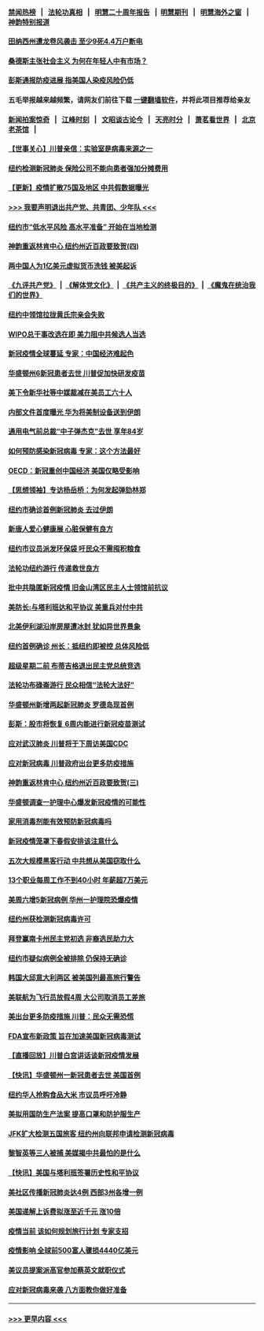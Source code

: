 #### [禁闻热榜](热点新闻.md?=0)  &nbsp;&nbsp;|&nbsp;&nbsp; [法轮功真相](https://github.com/gfw-breaker/truth/blob/master/README.md?=0) &nbsp;&nbsp;|&nbsp;&nbsp; [明慧二十周年报告](https://github.com/gfw-breaker/mh-reports/blob/master/README.md?=0) &nbsp;&nbsp;|&nbsp;&nbsp;[明慧期刊](https://github.com/gfw-breaker/mh-qikan) &nbsp;&nbsp;|&nbsp;&nbsp; [明慧海外之窗](https://github.com/gfw-breaker/mh-news/blob/master/README.md?=0) &nbsp;&nbsp;|&nbsp;&nbsp; [神韵特别报道](https://github.com/gfw-breaker/mh-news/blob/master/shenyun.md?=0)
#### [田纳西州遭龙卷风袭击 至少9死4.4万户断电](../pages/nsc412/n11912066.md?t=03032332) 
#### [桑德斯主张社会主义 为何在年轻人中有市场？](../pages/nsc412/n11911086.md?t=03032332) 
#### [彭斯通报防疫进展 指美国人染疫风险仍低](../pages/nsc412/n11910872.md?t=03032332) 
#### 五毛举报越来越频繁，请网友们前往下载 [一键翻墙软件](https://github.com/gfw-breaker/ssr-accounts)，并将此项目推荐给亲友
#### [新闻拍案惊奇](https://github.com/gfw-breaker/banned-news/blob/master/pages/link4.md) &nbsp;&nbsp;|&nbsp;&nbsp; [江峰时刻](https://github.com/gfw-breaker/banned-news/blob/master/pages/link4.md) &nbsp;&nbsp;|&nbsp;&nbsp; [文昭谈古论今](https://github.com/gfw-breaker/banned-news/blob/master/pages/link4.md) &nbsp;&nbsp;|&nbsp;&nbsp; [天亮时分](https://github.com/gfw-breaker/banned-news/blob/master/pages/link4.md) &nbsp;&nbsp;|&nbsp;&nbsp; [萧茗看世界](https://github.com/gfw-breaker/banned-news/blob/master/pages/link4.md) &nbsp;&nbsp;|&nbsp;&nbsp; [北京老茶馆](https://github.com/gfw-breaker/banned-news/blob/master/pages/link4.md) &nbsp;&nbsp;|&nbsp;&nbsp; 
#### [【世事关心】川普亲信：实验室是病毒来源之一](../pages/nsc412/n11910876.md?t=03032332) 
#### [纽约检测新冠肺炎  保险公司不能向患者强加分摊费用](../pages/nsc412/n11911167.md?t=03032332) 
#### [【更新】疫情扩散75国及地区 中共假数据曝光](../pages/nsc412/n11890652.md?t=03032332) 
#### [>>> 我要声明退出共产党、共青团、少年队 <<<](https://github.com/begood0513/goodnews/blob/master/quit/letter.md) 
#### [纽约市“低水平风险 高水平准备” 开始在当地检测](../pages/nsc412/n11911154.md?t=03032332) 
#### [神韵重返林肯中心 纽约州近百政要致贺(四)](../pages/nsc412/n11908757.md?t=03032332) 
#### [两中国人为1亿美元虚拟货币洗钱 被美起诉](../pages/nsc412/n11910880.md?t=03032332) 
#### [《九评共产党》](https://github.com/begood0513/9ping.md/blob/master/README.md) &nbsp;|&nbsp; [《解体党文化》](../../../../jtdwh.md/blob/master/README.md)  &nbsp;|&nbsp; [《共产主义的终极目的》](../../../../gczydzjmd.md/blob/master/README.md) &nbsp;|&nbsp; [《魔鬼在统治我们的世界》](../../../../mgztzwmdsj.md/blob/master/README.md) 
#### [纽约中领馆拉拢黄氏宗亲会失败](../pages/nsc412/n11910480.md?t=03032332) 
#### [WIPO总干事改选在即 美力阻中共候选人当选](../pages/nsc412/n11910464.md?t=03032332) 
#### [新冠疫情全球蔓延 专家：中国经济难起色](../pages/nsc412/n11910439.md?t=03032332) 
#### [华盛顿州6新冠患者去世 川普促加快研发疫苗](../pages/nsc412/n11910399.md?t=03032332) 
#### [美下令新华社等中媒裁减在美员工六十人](../pages/nsc412/n11910256.md?t=03032332) 
#### [内部文件首度曝光 华为将美制设备送到伊朗](../pages/nsc412/n11910211.md?t=03032332) 
#### [通用电气前总裁“中子弹杰克”去世 享年84岁](../pages/nsc412/n11910095.md?t=03032332) 
#### [如何预防感染新冠病毒 专家：这个方法最好](../pages/nsc412/n11909928.md?t=03032332) 
#### [OECD：新冠重创中国经济 美国仅略受影响](../pages/nsc412/n11910023.md?t=03032332) 
#### [【思想领袖】专访杨岳桥：为何发起弹劾林郑](../pages/nsc412/n11810919.md?t=03032332) 
#### [纽约市确诊首例新冠肺炎  去过伊朗](../pages/nsc412/n11908737.md?t=03032332) 
#### [新唐人爱心健康展  心脏保健有良方](../pages/nsc412/n11908619.md?t=03032332) 
#### [纽约市议员派发环保袋  吁民众不需囤积粮食](../pages/nsc412/n11908742.md?t=03032332) 
#### [法轮功纽约游行 传递救世良方](../pages/nsc412/n11907831.md?t=03032332) 
#### [批中共隐匿新冠疫情  旧金山湾区民主人士领馆前抗议](../pages/nsc412/n11908761.md?t=03032332) 
#### [美防长:与塔利班达和平协议 美重兵对付中共](../pages/nsc412/n11908366.md?t=03032332) 
#### [北美伊利湖沿岸房屋遭冰封 犹如异世界景象](../pages/nsc412/n11908465.md?t=03032332) 
#### [纽约首例确诊 州长：抵纽约即被控 总体风险低](../pages/nsc412/n11908143.md?t=03032332) 
#### [超级星期二前 布蒂吉格退出民主党总统竞选](../pages/nsc412/n11908156.md?t=03032332) 
#### [法轮功布碌崙游行 民众相信“法轮大法好”](../pages/nsc412/n11907645.md?t=03032332) 
#### [华盛顿州新增两起新冠肺炎 罗德岛现首例](../pages/nsc412/n11907757.md?t=03032332) 
#### [彭斯：股市将恢复 6周内能进行新冠疫苗测试](../pages/nsc412/n11907550.md?t=03032332) 
#### [应对武汉肺炎 川普将于下周访美国CDC](../pages/nsc412/n11907493.md?t=03032332) 
#### [应对新冠病毒 川普政府出台更多防疫措施](../pages/nsc412/n11907354.md?t=03032332) 
#### [神韵重返林肯中心 纽约州近百政要致贺(三)](../pages/nsc412/n11904356.md?t=03032332) 
#### [华盛顿调查一护理中心爆发新冠疫情的可能性](../pages/nsc412/n11907230.md?t=03032332) 
#### [家用消毒剂能有效预防新冠病毒吗](../pages/nsc412/n11905553.md?t=03032332) 
#### [新冠疫情笼罩下春假安排该注意什么](../pages/nsc412/n11906890.md?t=03032332) 
#### [五次大规模黑客行动 中共想从美国窃取什么](../pages/nsc412/n11899124.md?t=03032332) 
#### [13个职业每周工作不到40小时 年薪超7万美元](../pages/nsc412/n11893686.md?t=03032332) 
#### [美周六增5新冠病例 华州一护理院恐爆疫情](../pages/nsc412/n11905823.md?t=03032332) 
#### [纽约州获检测新冠病毒许可](../pages/nsc412/n11906069.md?t=03032332) 
#### [拜登赢南卡州民主党初选 非裔选民助力大](../pages/nsc412/n11905930.md?t=03032332) 
#### [纽约市疑似病例全被排除 仍保持无确诊](../pages/nsc412/n11906039.md?t=03032332) 
#### [韩国大邱意大利两区 被美国列最高旅行警告](../pages/nsc412/n11905944.md?t=03032332) 
#### [美联航为飞行员放假4周 大公司取消员工差旅](../pages/nsc412/n11905894.md?t=03032332) 
#### [美出台更多防疫措施 川普：民众无需恐慌](../pages/nsc412/n11905747.md?t=03032332) 
#### [FDA宣布新政策 旨在加速美国新冠病毒测试](../pages/nsc412/n11905693.md?t=03032332) 
#### [【直播回放】川普白宫讲话谈新冠疫情发展](../pages/nsc412/n11905588.md?t=03032332) 
#### [【快讯】华盛顿州一新冠患者去世 美国首例](../pages/nsc412/n11905571.md?t=03032332) 
#### [纽约华人抢购食品大米 市议员呼吁冷静](../pages/nsc412/n11904453.md?t=03032332) 
#### [美拟用国防生产法案 提高口罩和防护服生产](../pages/nsc412/n11905517.md?t=03032332) 
#### [JFK扩大检测五国旅客 纽约州向联邦申请检测新冠病毒](../pages/nsc412/n11905491.md?t=03032332) 
#### [黎智英等三人被捕 美媒揭中共最怕的是什么](../pages/nsc412/n11905316.md?t=03032332) 
#### [【快讯】美国与塔利班签署历史性和平协议](../pages/nsc412/n11905172.md?t=03032332) 
#### [美社区传播新冠肺炎达4例 西部3州各增一例](../pages/nsc412/n11904070.md?t=03032332) 
#### [美国递解上诉费拟涨至近千元  涨10倍](../pages/nsc412/n11904466.md?t=03032332) 
#### [疫情当前 该如何规划旅行计划 专家支招](../pages/nsc412/n11903865.md?t=03032332) 
#### [疫情影响 全球前500富人骤损4440亿美元](../pages/nsc412/n11904283.md?t=03032332) 
#### [美议员提案派高官参加蔡英文就职仪式](../pages/nsc412/n11904166.md?t=03032332) 
#### [应对新冠病毒来袭 八方面教你做好准备](../pages/nsc412/n11903736.md?t=03032332) 

----
#### [ >>> 更早内容 <<< ](../indexes/nsc412-earlier.md)
